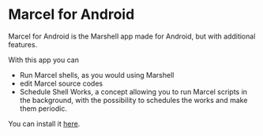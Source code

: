 # Marcel for Android
Marcel for Android is the Marshell app made for Android, but with additional features.

With this app you can
- Run Marcel shells, as you would using Marshell
- edit Marcel source codes
- Schedule Shell Works, a concept allowing you to run Marcel scripts in the background, with the possibility to schedules the works
and make them periodic.


You can install it [here](https://play.google.com/store/apps/details?id=com.tambapps.marcel.android.marshell).
